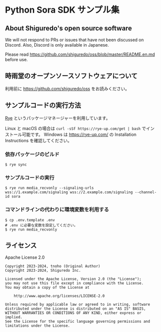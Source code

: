 # Python Sora SDK サンプル集

## About Shiguredo's open source software

We will not respond to PRs or issues that have not been discussed on Discord. Also, Discord is only available in Japanese.

Please read https://github.com/shiguredo/oss/blob/master/README.en.md before use.

## 時雨堂のオープンソースソフトウェアについて

利用前に https://github.com/shiguredo/oss をお読みください。

## サンプルコードの実行方法

[Rye](https://github.com/mitsuhiko/rye) というパッケージマネージャーを利用しています。

Linux と macOS の場合は `curl -sSf https://rye-up.com/get | bash` でインストール可能です。
Windows は https://rye-up.com/ の Installation Instructions を確認してください。

### 依存パッケージのビルド

```console
$ rye sync
```

### サンプルコードの実行

```console
$ rye run media_recvonly --signaling-urls wss://1.example.com/signaling wss://2.example.com/signaling --channel-id sora
```

### コマンドラインの代わりに環境変数を利用する

```console
$ cp .env.template .env
# .env に必要な変数を設定してください。
$ rye run media_recvonly
```

## ライセンス

Apache License 2.0

```
Copyright 2023-2024, tnoho (Original Author)
Copyright 2023-2024, Shiguredo Inc.

Licensed under the Apache License, Version 2.0 (the "License");
you may not use this file except in compliance with the License.
You may obtain a copy of the License at

    http://www.apache.org/licenses/LICENSE-2.0

Unless required by applicable law or agreed to in writing, software
distributed under the License is distributed on an "AS IS" BASIS,
WITHOUT WARRANTIES OR CONDITIONS OF ANY KIND, either express or implied.
See the License for the specific language governing permissions and
limitations under the License.
```
